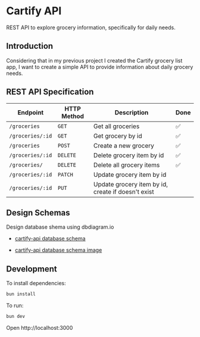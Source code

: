 # Cartify API

REST API to explore grocery information, specifically for daily needs.

## Introduction

Considering that in my previous project I created the Cartify grocery list app, I want to create a simple API to provide information about daily grocery needs.

## REST API Specification

| Endpoint         | HTTP Method | Description                                        | Done |
| ---------------- | ----------- | -------------------------------------------------- | ---- |
| `/groceries`     | `GET`       | Get all groceries                                  | ✅   |
| `/groceries/:id` | `GET`       | Get grocery by id                                  | ✅   |
| `/groceries`     | `POST`      | Create a new grocery                               | ✅   |
| `/groceries/:id` | `DELETE`    | Delete grocery item by id                          | ✅   |
| `/groceries/`    | `DELETE`    | Delete all grocery items                           | ✅   |
| `/groceries/:id` | `PATCH`     | Update grocery item by id                          |
| `/groceries/:id` | `PUT`       | Update grocery item by id, create if doesn't exist |

## Design Schemas

Design database shema using dbdiagram.io

- [cartify-api database schema](https://dbdiagram.io/d/cartify-api-database-schema-68c0f6cd61a46d388e4f18df)

- [cartify-api database schema image](./public/cartify-api-database-schema.png)

## Development

To install dependencies:

```sh
bun install
```

To run:

```sh
bun dev
```

Open http://localhost:3000
